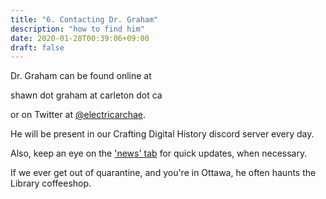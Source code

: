 ```yaml
---
title: "6. Contacting Dr. Graham"
description: "how to find him"
date: 2020-01-28T00:39:06+09:00
draft: false
---
```


Dr. Graham can be found online at

shawn dot graham at carleton dot ca

or on Twitter at [@electricarchae](http://twitter.com/electricarchaeo).

He will be present in our Crafting Digital History discord server every day.

Also, keep an eye on the ['news' tab](https://craftingdh.netlify.com/blog/) for quick updates, when necessary.

If we ever get out of quarantine, and you're in Ottawa, he often haunts the Library coffeeshop.
